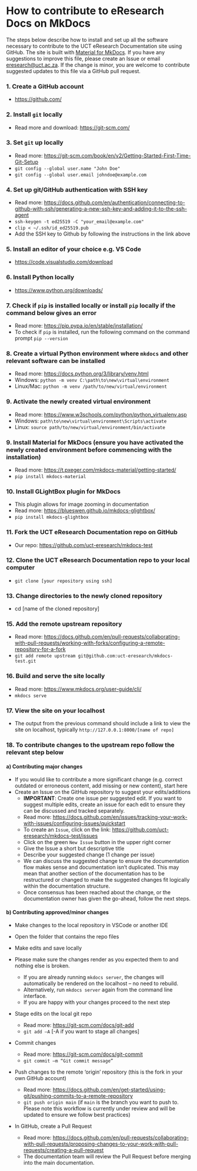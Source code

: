# How to contribute to eResearch Docs on MkDocs 

The steps below describe how to install and set up all the software necessary to contribute to the UCT eResearch Documentation site using GitHub. The site is built with [Material for MkDocs](https://squidfunk.github.io/mkdocs-material/).
If you have any suggestions to improve this file, please create an Issue or email [eresearch@uct.ac.za](mailto:eresearch@uct.ac.za). If the change is minor, you are welcome to contribute suggested updates to this file via a GitHub pull request.


### 1. Create a GitHub account
- https://github.com/  

### 2. Install `git` locally
- Read more and download: https://git-scm.com/ 

### 3. Set `git` up locally
- Read more: https://git-scm.com/book/en/v2/Getting-Started-First-Time-Git-Setup  
- `git config --global user.name "John Doe"`
- `git config --global user.email johndoe@example.com`

### 4. Set up git/GitHub authentication with SSH key
- Read more: https://docs.github.com/en/authentication/connecting-to-github-with-ssh/generating-a-new-ssh-key-and-adding-it-to-the-ssh-agent  
- `ssh-keygen -t ed25519 -C "your_email@example.com"`
- `clip < ~/.ssh/id_ed25519.pub`
- Add the SSH key to Github by following the instructions in the link above

### 5. Install an editor of your choice e.g. VS Code
- https://code.visualstudio.com/download  

### 6. Install Python locally
- https://www.python.org/downloads/  

### 7. Check if  `pip` is installed locally or install `pip` locally if the command below gives an error
- Read more: https://pip.pypa.io/en/stable/installation/
- To check if `pip` is installed, run the following command on the command prompt `pip --version` 

### 8. Create a virtual Python environment where `mkdocs` and other relevant software can be installed
- Read more: https://docs.python.org/3/library/venv.html  
- Windows: `python -m venv C:\path\to\new\virtual\environment` 
- Linux/Mac: `python -m venv /path/to/new/virtual/environment`

### 9. Activate the newly created virtual environment
- Read more: https://www.w3schools.com/python/python_virtualenv.asp
- Windows: `path\to\new\virtual\environment\Scripts\activate`
- Linux: `source path/to/new/virtual/environment/bin/activate`
   
### 9. Install Material for MkDocs (__ensure you have activated the newly created environment before commencing with the installation__)
- Read more: https://t.pxeger.com/mkdocs-material/getting-started/
- `pip install mkdocs-material`

### 10. Install GLightBox plugin for MkDocs
- This plugin allows for image zooming in documentation
- Read more: https://blueswen.github.io/mkdocs-glightbox/
- `pip install mkdocs-glightbox`
 
### 11. Fork the UCT eResearch Documentation repo on GitHub
- Our repo: https://github.com/uct-eresearch/mkdocs-test  

### 12. Clone the UCT eResearch Documentation repo to your local computer
- `git clone [your repository using ssh]`
   
### 13. Change directories to the newly cloned repository
- cd [name of the cloned repository]

### 15. Add the remote upstream repository
- Read more: https://docs.github.com/en/pull-requests/collaborating-with-pull-requests/working-with-forks/configuring-a-remote-repository-for-a-fork
- `git add remote upstream git@github.com:uct-eresearch/mkdocs-test.git`

### 16.  Build and serve the site locally
- Read more: https://www.mkdocs.org/user-guide/cli/
- `mkdocs serve`

### 17. View the site on your localhost
- The output from the previous command should include a link to view the site on localhost, typically `http://127.0.0.1:8000/[name of repo]`
   
### 18. To contribute changes to the upstream repo follow the relevant step below

####    a) Contributing major changes 

- If you would like to contribute a more significant change (e.g. correct outdated or erroneous content, add missing or new content), start here 
- Create an Issue on the GitHub repository to suggest your edits/additions
   - __IMPORTANT__: Create one issue per suggested edit. If you want to suggest multiple edits, create an issue for each edit to ensure they can be discussed and tracked separately.
   - Read more: https://docs.github.com/en/issues/tracking-your-work-with-issues/configuring-issues/quickstart  
   - To create an `Issue`, click on the link: https://github.com/uct-eresearch/mkdocs-test/issues
   - Click on the green `New Issue` button in the upper right corner
   - Give the Issue a short but descriptive title
   - Describe your suggested change (1 change per issue)
   - We can discuss the suggested change to ensure the documentation flow makes sense and documentation isn’t duplicated. This may mean that another section of the documentation has to be restructured or changed to make the suggested changes fit logically within the documentation structure.
   - Once consensus has been reached about the change, or the documentation owner has given the go-ahead, follow the next steps. 

####    b) Contributing approved/minor changes 

- Make changes to the local repository in VSCode or another IDE
- Open the folder that contains the repo files
- Make edits and save locally
- Please make sure the changes render as you expected them to and nothing else is broken.
     - If you are already running `mkdocs server`, the changes will automatically be rendered on the localhost – no need to rebuild.
     - Alternatively, run `mkdocs server` again from the command line interface. 
     - If you are happy with your changes proceed to the next step 

- Stage edits on the local git repo 
     - Read more: https://git-scm.com/docs/git-add
     - `git add –A`   \[-A if you want to stage all changes\] 

- Commit changes
   - Read more: https://git-scm.com/docs/git-commit 
   - `git commit –m “Git commit message”`

- Push changes to the remote ‘origin’ repository (this is the fork in your own GitHub account) 
   - Read more: https://docs.github.com/en/get-started/using-git/pushing-commits-to-a-remote-repository 
   - `git push origin main` (if `main` is the branch you want to push to. Please note this workflow is currently under review and will be updated to ensure we follow best practices)

- In GitHub, create a Pull Request
  - Read more: https://docs.github.com/en/pull-requests/collaborating-with-pull-requests/proposing-changes-to-your-work-with-pull-requests/creating-a-pull-request  
  - The documentation team will review the Pull Request before merging into the main documentation. 
